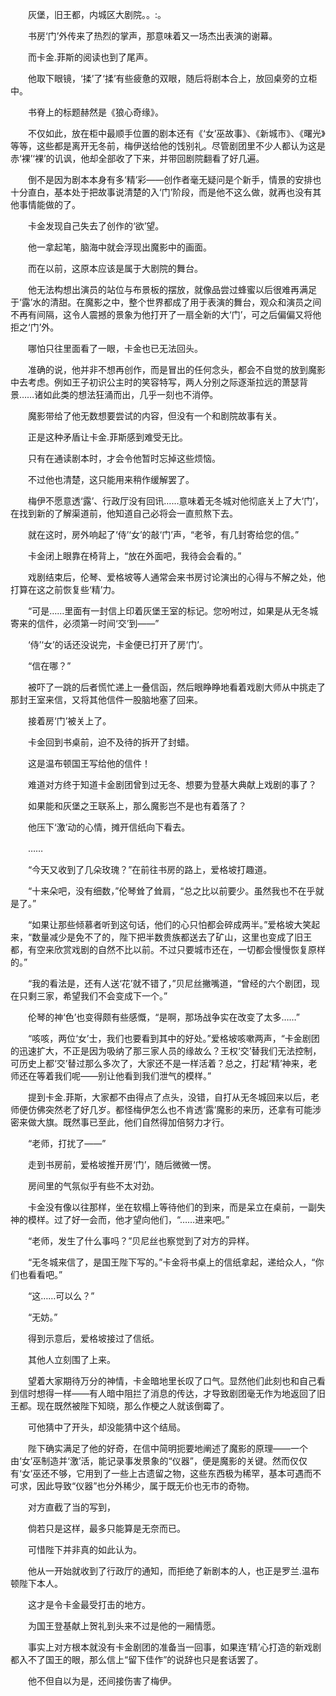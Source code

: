 　　灰堡，旧王都，内城区大剧院。。:。

　　书房‘门’外传来了热烈的掌声，那意味着又一场杰出表演的谢幕。

　　而卡金.菲斯的阅读也到了尾声。

　　他取下眼镜，‘揉’了‘揉’有些疲惫的双眼，随后将剧本合上，放回桌旁的立柜中。

　　书脊上的标题赫然是《狼心奇缘》。

　　不仅如此，放在柜中最顺手位置的剧本还有《‘女’巫故事》、《新城市》、《曙光》等等，这些都是离开无冬前，梅伊送给他的饯别礼。尽管剧团里不少人都认为这是赤‘裸’‘裸’的讥讽，他却全部收了下来，并带回剧院翻看了好几遍。

　　倒不是因为剧本本身有多‘精’彩——创作者毫无疑问是个新手，情景的安排也十分直白，基本处于把故事说清楚的入‘门’阶段，而是他不这么做，就再也没有其他事情能做的了。

　　卡金发现自己失去了创作的‘欲’望。

　　他一拿起笔，脑海中就会浮现出魔影中的画面。

　　而在以前，这原本应该是属于大剧院的舞台。

　　他无法构想出演员的站位与布景板的摆放，就像品尝过蜂蜜以后很难再满足于‘露’水的清甜。在魔影之中，整个世界都成了用于表演的舞台，观众和演员之间不再有间隔，这令人震撼的景象为他打开了一扇全新的大‘门’，可之后偏偏又将他拒之‘门’外。

　　哪怕只往里面看了一眼，卡金也已无法回头。

　　准确的说，他并非不想再创作，而是冒出的任何念头，都会不自觉的放到魔影中去考虑。例如王子初识公主时的笑容特写，两人分别之际逐渐拉远的萧瑟背景……诸如此类的想法狂涌而出，几乎一刻也不消停。

　　魔影带给了他无数想要尝试的内容，但没有一个和剧院故事有关。

　　正是这种矛盾让卡金.菲斯感到难受无比。

　　只有在通读剧本时，才会令他暂时忘掉这些烦恼。

　　不过他也清楚，这只能用来稍作缓解罢了。

　　梅伊不愿意透‘露’、行政厅没有回讯……意味着无冬城对他彻底关上了大‘门’，在找到新的了解渠道前，他知道自己必将会一直煎熬下去。

　　就在这时，房外响起了‘侍’‘女’的敲‘门’声，“老爷，有几封寄给您的信。”

　　卡金闭上眼靠在椅背上，“放在外面吧，我待会会看的。”

　　戏剧结束后，伦琴、爱格坡等人通常会来书房讨论演出的心得与不解之处，他打算在这之前恢复些‘精’力。

　　“可是……里面有一封信上印着灰堡王室的标记。您吩咐过，如果是从无冬城寄来的信件，必须第一时间‘交’到——”

　　‘侍’‘女’的话还没说完，卡金便已打开了房‘门’。

　　“信在哪？”

　　被吓了一跳的后者慌忙递上一叠信函，然后眼睁睁地看着戏剧大师从中挑走了那封王室来信，又将其他信件一股脑地塞了回来。

　　接着房‘门’被关上了。

　　卡金回到书桌前，迫不及待的拆开了封蜡。

　　这是温布顿国王写给他的信件！

　　难道对方终于知道卡金剧团曾到过无冬、想要为登基大典献上戏剧的事了？

　　如果能和灰堡之王联系上，那么魔影岂不是也有着落了？

　　他压下‘激’动的心情，摊开信纸向下看去。

　　……

　　“今天又收到了几朵玫瑰？”在前往书房的路上，爱格坡打趣道。

　　“十来朵吧，没有细数，”伦琴耸了耸肩，“总之比以前要少。虽然我也不在乎就是了。”

　　“如果让那些倾慕者听到这句话，他们的心只怕都会碎成两半。”爱格坡大笑起来，“数量减少是免不了的，陛下把半数贵族都送去了矿山，这里也变成了旧王都，有空来欣赏戏剧的自然不比以前。不过只要城市还在，一切都会慢慢恢复原样的。”

　　“我的看法是，还有人送‘花’就不错了，”贝尼丝撇嘴道，“曾经的六个剧团，现在只剩三家，希望我们不会变成下一个。”

　　伦琴的神‘色’也变得颇有些感慨，“是啊，那场战争实在改变了太多……”

　　“咳咳，两位‘女’士，我们也要看到其中的好处。”爱格坡咳嗽两声，“卡金剧团的迅速扩大，不正是因为吸纳了那三家人员的缘故么？王权‘交’替我们无法控制，可历史上都‘交’替过那么多次了，大家还不是一样活着？总之，打起‘精’神来，老师还在等着我们呢——别让他看到我们泄气的模样。”

　　提到卡金.菲斯，大家都不由得点了点头，没错，自打从无冬城回来以后，老师便仿佛突然老了好几岁。都怪梅伊怎么也不肯透‘露’魔影的来历，还拿有可能涉密来做大旗。既然事已至此，他们自然得加倍努力才行。

　　“老师，打扰了——”

　　走到书房前，爱格坡推开房‘门’，随后微微一愣。

　　房间里的气氛似乎有些不太对劲。

　　卡金没有像以往那样，坐在软榻上等待他们的到来，而是呆立在桌前，一副失神的模样。过了好一会而，他才望向他们，“……进来吧。”

　　“老师，发生了什么事吗？”贝尼丝也察觉到了对方的异样。

　　“无冬城来信了，是国王陛下写的。”卡金将书桌上的信纸拿起，递给众人，“你们也看看吧。”

　　“这……可以么？”

　　“无妨。”

　　得到示意后，爱格坡接过了信纸。

　　其他人立刻围了上来。

　　望着大家期待万分的神情，卡金暗地里长叹了口气。显然他们此刻也和自己看到信时想得一样——有人暗中阻拦了消息的传达，才导致剧团毫无作为地返回了旧王都。现在既然被陛下知晓，那么作梗之人就该倒霉了。

　　可他猜中了开头，却没能猜中这个结局。

　　陛下确实满足了他的好奇，在信中简明扼要地阐述了魔影的原理——一个由‘女’巫制造并‘激’活，能记录事发景象的“仪器”，便是魔影的关键。然而仅仅有‘女’巫还不够，它用到了一些上古遗留之物，这些东西极为稀罕，基本可遇而不可求，因此导致“仪器”也分外稀少，属于既无价也无市的奇物。

　　对方直截了当的写到，

　　倘若只是这样，最多只能算是无奈而已。

　　可惜陛下并非真的如此认为。

　　他从一开始就收到了行政厅的通知，而拒绝了新剧本的人，也正是罗兰.温布顿陛下本人。

　　这才是令卡金最受打击的地方。

　　为国王登基献上贺礼到头来不过是他的一厢情愿。

　　事实上对方根本就没有卡金剧团的准备当一回事，如果连‘精’心打造的新戏剧都入不了国王的眼，那么信上“留下佳作”的说辞也只是套话罢了。

　　他不但自以为是，还间接伤害了梅伊。
